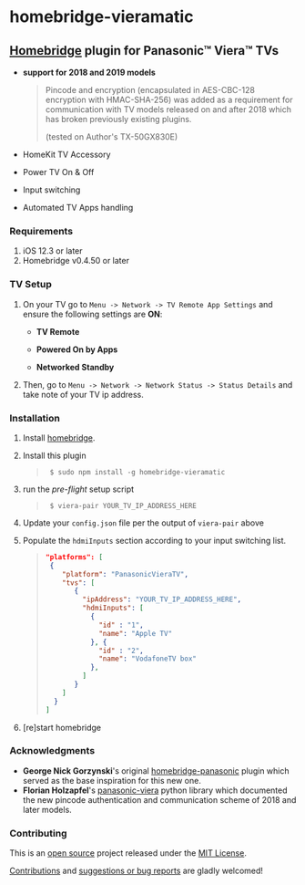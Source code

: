 # homebridge-vieramatic

## [Homebridge](http://homebridge.io) plugin for Panasonic™ Viera™ TVs

- **support for 2018 and 2019 models**

  > Pincode and encryption (encapsulated in AES-CBC-128 encryption with
  > HMAC-SHA-256) was added as a requirement for communication with TV models
  > released on and after 2018 which has broken previously existing plugins.
  >
  > (tested on Author's TX-50GX830E)

- HomeKit TV Accessory

- Power TV On & Off

- Input switching

- Automated TV Apps handling

### Requirements

1. iOS 12.3 or later
2. Homebridge v0.4.50 or later

### TV Setup

1. On your TV go to `Menu -> Network -> TV Remote App Settings` and ensure the following settings are **ON**:

   - **TV Remote**

   - **Powered On by Apps**

   - **Networked Standby**

2. Then, go to `Menu -> Network -> Network Status -> Status Details` and take note of your TV ip address.

### Installation

1. Install [homebridge](http://homebridge.io).
2. Install this plugin

   > ```shell
   >  $ sudo npm install -g homebridge-vieramatic
   > ```

3. run the _pre-flight_ setup script

   > ```shell
   >  $ viera-pair YOUR_TV_IP_ADDRESS_HERE
   > ```

4. Update your `config.json` file per the output of `viera-pair` above
5. Populate the `hdmiInputs` section according to your input switching list.

   > ```JSON
   > "platforms": [
   >  {
   >     "platform": "PanasonicVieraTV",
   >     "tvs": [
   >        {
   >          "ipAddress": "YOUR_TV_IP_ADDRESS_HERE",
   >          "hdmiInputs": [
   >            {
   >              "id" : "1",
   >              "name": "Apple TV"
   >            }, {
   >              "id" : "2",
   >              "name": "VodafoneTV box"
   >            },
   >          ]
   >        }
   >     ]
   >   }
   > ]
   > ```

6. [re]start homebridge

### Acknowledgments

- **George Nick Gorzynski**'s original [homebridge-panasonic](https://github.com/g30r93g/homebridge-panasonic)
  plugin which served as the base inspiration for this new one.
- **Florian Holzapfel**'s [panasonic-viera](https://github.com/florianholzapfel/panasonic-viera)
  python library which documented the new pincode authentication and communication scheme of 2018 and later models.

### Contributing

This is an [open source](http://opensource.org/osd) project released under
the [MIT License](./LICENSE.md).

[Contributions](https://github.com/AntonioMeireles/homebridge-vieramatic/pulls)
and [suggestions or bug reports](https://github.com/AntonioMeireles/homebridge-vieramatic/issues)
are gladly welcomed!
